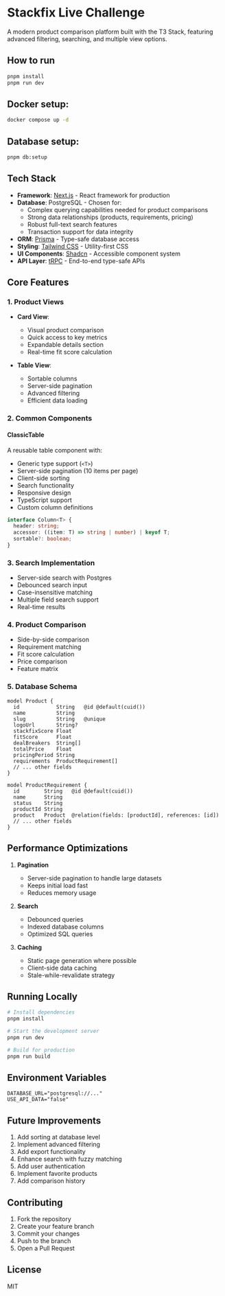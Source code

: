 # Stackfix Live Challenge

A modern product comparison platform built with the T3 Stack, featuring advanced filtering, searching, and multiple view options.

## How to run

```bash
pnpm install
pnpm run dev
```

## Docker setup:

```bash
docker compose up -d
```

## Database setup:

```bash
pnpm db:setup
```

## Tech Stack

- **Framework**: [Next.js](https://nextjs.org) - React framework for production
- **Database**: PostgreSQL - Chosen for:
  - Complex querying capabilities needed for product comparisons
  - Strong data relationships (products, requirements, pricing)
  - Robust full-text search features
  - Transaction support for data integrity
- **ORM**: [Prisma](https://prisma.io) - Type-safe database access
- **Styling**: [Tailwind CSS](https://tailwindcss.com) - Utility-first CSS
- **UI Components**: [Shadcn](https://ui.shadcn.com) - Accessible component system
- **API Layer**: [tRPC](https://trpc.io) - End-to-end type-safe APIs

## Core Features

### 1. Product Views

- **Card View**:

  - Visual product comparison
  - Quick access to key metrics
  - Expandable details section
  - Real-time fit score calculation

- **Table View**:
  - Sortable columns
  - Server-side pagination
  - Advanced filtering
  - Efficient data loading

### 2. Common Components

#### ClassicTable

A reusable table component with:

- Generic type support (`<T>`)
- Server-side pagination (10 items per page)
- Client-side sorting
- Search functionality
- Responsive design
- TypeScript support
- Custom column definitions

```typescript
interface Column<T> {
  header: string;
  accessor: ((item: T) => string | number) | keyof T;
  sortable?: boolean;
}
```

### 3. Search Implementation

- Server-side search with Postgres
- Debounced search input
- Case-insensitive matching
- Multiple field search support
- Real-time results

### 4. Product Comparison

- Side-by-side comparison
- Requirement matching
- Fit score calculation
- Price comparison
- Feature matrix

### 5. Database Schema

```prisma
model Product {
  id            String   @id @default(cuid())
  name          String
  slug          String   @unique
  logoUrl       String?
  stackfixScore Float
  fitScore      Float
  dealBreakers  String[]
  totalPrice    Float
  pricingPeriod String
  requirements  ProductRequirement[]
  // ... other fields
}

model ProductRequirement {
  id        String   @id @default(cuid())
  name      String
  status    String
  productId String
  product   Product  @relation(fields: [productId], references: [id])
  // ... other fields
}
```

## Performance Optimizations

1. **Pagination**

   - Server-side pagination to handle large datasets
   - Keeps initial load fast
   - Reduces memory usage

2. **Search**

   - Debounced queries
   - Indexed database columns
   - Optimized SQL queries

3. **Caching**
   - Static page generation where possible
   - Client-side data caching
   - Stale-while-revalidate strategy

## Running Locally

```bash
# Install dependencies
pnpm install

# Start the development server
pnpm run dev

# Build for production
pnpm run build
```

## Environment Variables

```env
DATABASE_URL="postgresql://..."
USE_API_DATA="false"
```

## Future Improvements

1. Add sorting at database level
2. Implement advanced filtering
3. Add export functionality
4. Enhance search with fuzzy matching
5. Add user authentication
6. Implement favorite products
7. Add comparison history

## Contributing

1. Fork the repository
2. Create your feature branch
3. Commit your changes
4. Push to the branch
5. Open a Pull Request

## License

MIT
